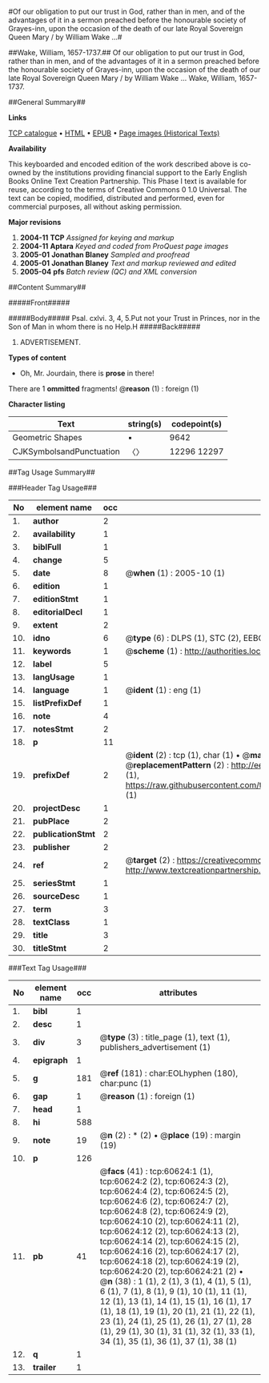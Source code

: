 #Of our obligation to put our trust in God, rather than in men, and of the advantages of it in a sermon preached before the honourable society of Grayes-inn, upon the occasion of the death of our late Royal Sovereign Queen Mary / by William Wake ...#

##Wake, William, 1657-1737.##
Of our obligation to put our trust in God, rather than in men, and of the advantages of it in a sermon preached before the honourable society of Grayes-inn, upon the occasion of the death of our late Royal Sovereign Queen Mary / by William Wake ...
Wake, William, 1657-1737.

##General Summary##

**Links**

[TCP catalogue](http://www.ota.ox.ac.uk/tcp/)  • 
[HTML](http://tei.it.ox.ac.uk/tcp/Texts-HTML/free/A66/A66214.html)  • 
[EPUB](http://tei.it.ox.ac.uk/tcp/Texts-EPUB/free/A66/A66214.epub) • 
[Page images (Historical Texts)](https://data.historicaltexts.jisc.ac.uk/view?pubId=eebo-12376334e&pageId=eebo-12376334e-60624-1)

**Availability**

This keyboarded and encoded edition of the
	       work described above is co-owned by the institutions
	       providing financial support to the Early English Books
	       Online Text Creation Partnership. This Phase I text is
	       available for reuse, according to the terms of Creative
	       Commons 0 1.0 Universal. The text can be copied,
	       modified, distributed and performed, even for
	       commercial purposes, all without asking permission.

**Major revisions**

1. __2004-11__ __TCP__ *Assigned for keying and markup*
1. __2004-11__ __Aptara__ *Keyed and coded from ProQuest page images*
1. __2005-01__ __Jonathan Blaney__ *Sampled and proofread*
1. __2005-01__ __Jonathan Blaney__ *Text and markup reviewed and edited*
1. __2005-04__ __pfs__ *Batch review (QC) and XML conversion*

##Content Summary##

#####Front#####

#####Body#####
Psal. cxlvi. 3, 4, 5.Put not your Trust in Princes, nor in the
Son of Man in whom there is no
Help.H
#####Back#####

1. ADVERTISEMENT.

**Types of content**

  * Oh, Mr. Jourdain, there is **prose** in there!

There are 1 **ommitted** fragments! 
 @__reason__ (1) : foreign (1)

**Character listing**


|Text|string(s)|codepoint(s)|
|---|---|---|
|Geometric Shapes|▪|9642|
|CJKSymbolsandPunctuation|〈〉|12296 12297|

##Tag Usage Summary##

###Header Tag Usage###

|No|element name|occ|attributes|
|---|---|---|---|
|1.|__author__|2||
|2.|__availability__|1||
|3.|__biblFull__|1||
|4.|__change__|5||
|5.|__date__|8| @__when__ (1) : 2005-10 (1)|
|6.|__edition__|1||
|7.|__editionStmt__|1||
|8.|__editorialDecl__|1||
|9.|__extent__|2||
|10.|__idno__|6| @__type__ (6) : DLPS (1), STC (2), EEBO-CITATION (1), OCLC (1), VID (1)|
|11.|__keywords__|1| @__scheme__ (1) : http://authorities.loc.gov/ (1)|
|12.|__label__|5||
|13.|__langUsage__|1||
|14.|__language__|1| @__ident__ (1) : eng (1)|
|15.|__listPrefixDef__|1||
|16.|__note__|4||
|17.|__notesStmt__|2||
|18.|__p__|11||
|19.|__prefixDef__|2| @__ident__ (2) : tcp (1), char (1)  •  @__matchPattern__ (2) : ([0-9\-]+):([0-9IVX]+) (1), (.+) (1)  •  @__replacementPattern__ (2) : http://eebo.chadwyck.com/downloadtiff?vid=$1&page=$2 (1), https://raw.githubusercontent.com/textcreationpartnership/Texts/master/tcpchars.xml#$1 (1)|
|20.|__projectDesc__|1||
|21.|__pubPlace__|2||
|22.|__publicationStmt__|2||
|23.|__publisher__|2||
|24.|__ref__|2| @__target__ (2) : https://creativecommons.org/publicdomain/zero/1.0/ (1), http://www.textcreationpartnership.org/docs/. (1)|
|25.|__seriesStmt__|1||
|26.|__sourceDesc__|1||
|27.|__term__|3||
|28.|__textClass__|1||
|29.|__title__|3||
|30.|__titleStmt__|2||


###Text Tag Usage###

|No|element name|occ|attributes|
|---|---|---|---|
|1.|__bibl__|1||
|2.|__desc__|1||
|3.|__div__|3| @__type__ (3) : title_page (1), text (1), publishers_advertisement (1)|
|4.|__epigraph__|1||
|5.|__g__|181| @__ref__ (181) : char:EOLhyphen (180), char:punc (1)|
|6.|__gap__|1| @__reason__ (1) : foreign (1)|
|7.|__head__|1||
|8.|__hi__|588||
|9.|__note__|19| @__n__ (2) : * (2)  •  @__place__ (19) : margin (19)|
|10.|__p__|126||
|11.|__pb__|41| @__facs__ (41) : tcp:60624:1 (1), tcp:60624:2 (2), tcp:60624:3 (2), tcp:60624:4 (2), tcp:60624:5 (2), tcp:60624:6 (2), tcp:60624:7 (2), tcp:60624:8 (2), tcp:60624:9 (2), tcp:60624:10 (2), tcp:60624:11 (2), tcp:60624:12 (2), tcp:60624:13 (2), tcp:60624:14 (2), tcp:60624:15 (2), tcp:60624:16 (2), tcp:60624:17 (2), tcp:60624:18 (2), tcp:60624:19 (2), tcp:60624:20 (2), tcp:60624:21 (2)  •  @__n__ (38) : 1 (1), 2 (1), 3 (1), 4 (1), 5 (1), 6 (1), 7 (1), 8 (1), 9 (1), 10 (1), 11 (1), 12 (1), 13 (1), 14 (1), 15 (1), 16 (1), 17 (1), 18 (1), 19 (1), 20 (1), 21 (1), 22 (1), 23 (1), 24 (1), 25 (1), 26 (1), 27 (1), 28 (1), 29 (1), 30 (1), 31 (1), 32 (1), 33 (1), 34 (1), 35 (1), 36 (1), 37 (1), 38 (1)|
|12.|__q__|1||
|13.|__trailer__|1||
